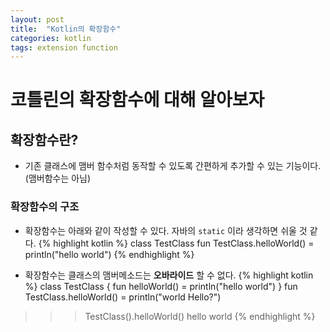 ```yaml
---
layout: post
title:  "Kotlin의 확장함수"
categories: kotlin
tags: extension function
---
```


# 코틀린의 확장함수에 대해 알아보자
## 확장함수란?
 - 기존 클래스에 맴버 함수처럼 동작할 수 있도록 간편하게 추가할 수 있는 기능이다. (맴버함수는 아님)
 
### 확장함수의 구조
 - 확장함수는 아래와 같이 작성할 수 있다. 자바의 `static` 이라 생각하면 쉬울 것 같다.
{% highlight kotlin %}
class TestClass
fun TestClass.helloWorld() = println("hello world")
{% endhighlight %}

 - 확장함수는 클래스의 맴버메소드는 **오바라이드** 할 수 없다.
{% highlight kotlin %}
class TestClass {
    fun helloWorld() = println("hello world")
}
fun TestClass.helloWorld() = println("world Hello?")

>>> TestClass().helloWorld()
hello world
{% endhighlight %}


